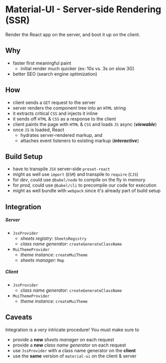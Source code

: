 # Material-UI - Server-side Rendering (SSR)

Render the React app on the server, and boot it up on the client.

## Why

- faster first meaningful paint
  - initial render much quicker (ex: 10s vs. 3s on slow 3G)
- better SEO (search engine optimization)

## How

- client sends a `GET` request to the server
- server renders the component tree into an `HTML` string
- it extracts critical `CSS` and injects it inline
- it sends off `HTML` & `CSS` as a response to the client
- client paints the page with `HTML` & `CSS` and loads `JS` async (***viewable***)
- once `JS` is loaded, React
  - hydrates server-rendered markup, and
  - attaches event listeners to existing markup (***interactive***)

## Build Setup

- have to transpile `JSX` server-side `preset-react`
- might as well use `import` (`ESM`) and transpile to `require` (`CJS`)
- for *dev*, could use `@babel/node` to compile on the fly in memory
- for *prod*, could use `@babel/cli` to precompile our code for execution
- might as well bundle with `webpack` since it's already part of build setup

## Integration

##### Server

- `JssProvider`
  - *sheets registry*: `SheetsRegistry`
  - *class name generator*: `createGenerateClassName`
- `MuiThemeProvider`
  - *theme* *instance*: `createMuiTheme`
  - *sheets manager*: `Map`

##### Client

- `JssProvider`
  - *class name generator*: `createGenerateClassName`
- `MuiThemeProvider`
  - *theme instance*: `createMuiTheme`

## Caveats

Integration is a *very* intricate procedure! You must make sure to

- provide a **new** *sheets manager* on each request
- provide a **new** *class name generator* on each request
- use `JssProvider` with a class name generator on the **client**
- use the **same** version of `material-ui` on the client & server
